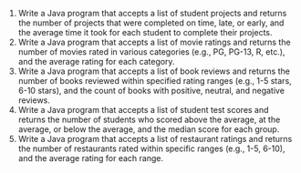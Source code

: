 1. Write a Java program that accepts a list of student projects and
returns the number of projects that were completed on time, late,
or early, and the average time it took for each student to complete
their projects.
2. Write a Java program that accepts a list of movie ratings and
returns the number of movies rated in various categories (e.g.,
PG, PG-13, R, etc.), and the average rating for each category.
3. Write a Java program that accepts a list of book reviews and
returns the number of books reviewed within specified rating
ranges (e.g., 1-5 stars, 6-10 stars), and the count of books with
positive, neutral, and negative reviews.
4. Write a Java program that accepts a list of student test scores
and returns the number of students who scored above the
average, at the average, or below the average, and the median
score for each group.
5. Write a Java program that accepts a list of restaurant ratings
and returns the number of restaurants rated within specific ranges
(e.g., 1-5, 6-10), and the average rating for each range.
